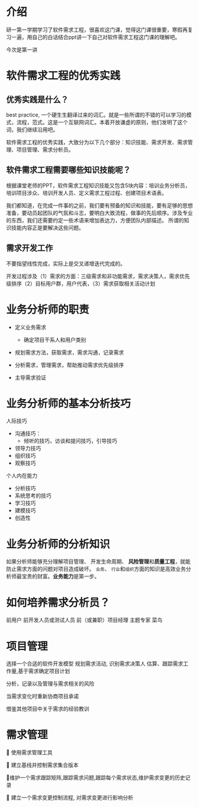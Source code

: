 # 介绍

研一第一学期学习了软件需求工程，很喜欢这门课，觉得这门课很重要，寒假再复习一遍，用自己的白话结合ppt讲一下自己对软件需求工程这门课的理解吧。

今次是第一讲

# 软件需求工程的优秀实践

## 优秀实践是什么？

best practice, 一个硬生生翻译过来的词汇。就是一些所谓的不错的可以学习的模式，流程，范式。这是一个互联网词汇。本着开放谦虚的原则，他们发明了这个词，我们继续沿用吧。

软件需求工程的优秀实践，大致分为以下几个部分：知识技能、需求开发、需求管理、项目管理、需求分析员。



## 软件需求工程需要哪些知识技能呢？

根据课堂老师的PPT，软件需求工程知识技能又包含5块内容：培训业务分析员，培训项目涉众、培训开发人员、定义需求工程过程、创建项目术语表。  

我们都知道，在完成一件事的之前，我们要有预备的知识和技能，要有足够的思想准备，要动员起团队的气氛和斗志，要明白大致流程，做事的先后顺序。涉及专业的东西，我们还需要约定一些术语来增加表达力，方便团队内部描述。  所谓的知识技能内容正是要解决这些问题。



## 需求开发工作

不要指望线性完成，实际上是交叉递增迭代完成的。  

开发过程涉及（1）需求的方面：三级需求和非功能需求，需求决策人，需求优先级排序（2）目标用户群，用户代表，（3）需求获取相关活动计划





# 业务分析师的职责
- 定义业务需求
  - 确定项目干系人和用户类别

- 规划需求方法，获取需求，需求沟通，记录需求

- 分析需求，管理需求，帮助推动需求优先级排序

- 主导需求验证



# 业务分析师的基本分析技巧

人际技巧

- 沟通技巧：
  - 倾听的技巧，访谈和提问技巧，引导技巧
- 领导力技巧
- 组织技巧
- 观察技巧

个人内在能力

- 分析技巧
- 系统思考的技巧
- 学习技巧
- 建模技巧
- 创造性



# 业务分析师的分析知识
如果分析师能够充分理解项目管理、 开发生命周期、 **风险管理**和**质量工程**，就能防止需求方面的问题对项目造成破坏。
`业务`、 `行业`和`组织`方面的知识是高效业务分析师最宝贵的财富。**业务能力**是第一步。



# 如何培养需求分析员？
前用户
前开发人员或测试人员 
前（或兼职）项目经理
主题专家
菜鸟



# 项目管理
选择一个合适的软件开发模型
规划需求活动, 识别需求决策人
估算、跟踪需求工作量,基于需求确定项目计划



分析，记录以及管理与需求相关的风险

当需求变化时重新协商项目承诺

借鉴其他项目中关于需求的经验教训



# 需求管理
 使用需求管理工具

 建立基线并控制需求集合版本

维护一个需求跟踪矩阵,跟踪需求问题,跟踪每个需求状态,维护需求变更的历史记录

 建立一个需求变更控制流程, 对需求变更进行影响分析